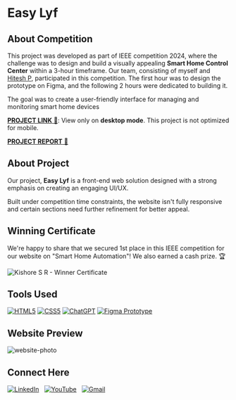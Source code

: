 # Easy Lyf

## About Competition
This project was developed as part of IEEE competition 2024, where the challenge was to design and build a visually appealing **Smart Home Control Center** within a 3-hour timeframe. Our team, consisting of myself and <a href="https://github.com/Hitesh-PSG" target="_blank">Hitesh P</a>, participated in this competition. The first hour was to design the prototype on Figma, and the following 2 hours were dedicated to building it.

The goal was to create a user-friendly interface for managing and monitoring smart home devices

<a href="https://myeasylyf.web.app/" target="_blank">**PROJECT LINK** 🚀</a>: View only on **desktop mode**. This project is not optimized for mobile.

<a href="https://drive.google.com/file/d/1I0GMU_B0VRyMhnBYG06IY21YOl_zmhAv/view?usp=drivesdk" target="_blank">**PROJECT REPORT** 📑</a>

## About Project
Our project, **Easy Lyf** is a front-end web solution designed with a strong emphasis on creating an engaging UI/UX.

Built under competition time constraints, the website isn't fully responsive and certain sections need further refinement for better appeal.

## Winning Certificate
We're happy to share that we secured 1st place in this IEEE competition for our website on "Smart Home Automation"! We also earned a cash prize. 🏆

![Kishore S R - Winner Certificate](https://github.com/codingstella/personal-blog-website/assets/113582974/c10f3b4a-7174-4c52-965a-03d755500ef0)

## Tools Used
[![HTML5](https://img.shields.io/badge/html5%20-%23E34F26.svg?&style=for-the-badge&logo=html5&logoColor=white)](/)
[![CSS5](https://img.shields.io/badge/css5%20-%231572B6.svg?&style=for-the-badge&logo=css3&logoColor=white)](/)
[![ChatGPT](https://img.shields.io/badge/ChatGPT-3D7BF7?style=for-the-badge&logo=openai&logoColor=white)](/)
[![Figma Prototype](https://img.shields.io/badge/Figma-Prototype-F24E1E?style=for-the-badge&logo=figma&logoColor=white)](https://www.figma.com/file/7qYoO2zwx4CtFWCZKkuSxt?type=design)

## Website Preview
![website-photo](https://github.com/codingstella/personal-blog-website/assets/113582974/7f232410-0eb4-4172-9019-47fc5518b098)

## Connect Here
[![LinkedIn](https://img.shields.io/badge/linkedin%20-%230077B5.svg?style=for-the-badge&logo=linkedin&logoColor=white)](https://www.linkedin.com/in/Kishore-SR) &nbsp;
[![YouTube](https://img.shields.io/badge/Youtube-%23FF0000.svg?style=for-the-badge&logo=YouTube&logoColor=white)](https://www.youtube.com/@Kishore-SR) &nbsp;
[![Gmail](https://img.shields.io/badge/Gmail-D14836?style=for-the-badge&logo=gmail&logoColor=white&color=red)](mailto:kishoresr47@gmail.com)

